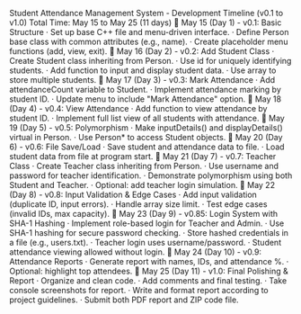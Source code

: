 Student Attendance Management System - Development Timeline (v0.1 to v1.0)
Total Time: May 15 to May 25 (11 days)
📅 May 15 (Day 1) - v0.1: Basic Structure
·	Set up base C++ file and menu-driven interface.
·	Define Person base class with common attributes (e.g., name).
·	Create placeholder menu functions (add, view, exit).
📅 May 16 (Day 2) - v0.2: Add Student Class
·	Create Student class inheriting from Person.
·	Use id for uniquely identifying students.
·	Add function to input and display student data.
·	Use array to store multiple students.
📅 May 17 (Day 3) - v0.3: Mark Attendance
·	Add attendanceCount variable to Student.
·	Implement attendance marking by student ID.
·	Update menu to include "Mark Attendance" option.
📅 May 18 (Day 4) - v0.4: View Attendance
·	Add function to view attendance by student ID.
·	Implement full list view of all students with attendance.
📅 May 19 (Day 5) - v0.5: Polymorphism
·	Make inputDetails() and displayDetails() virtual in Person.
·	Use Person* to access Student objects.
📅 May 20 (Day 6) - v0.6: File Save/Load
·	Save student and attendance data to file.
·	Load student data from file at program start.
📅 May 21 (Day 7) - v0.7: Teacher Class
·	Create Teacher class inheriting from Person.
·	Use username and password for teacher identification.
·	Demonstrate polymorphism using both Student and Teacher.
·	Optional: add teacher login simulation.
📅 May 22 (Day 8) - v0.8: Input Validation & Edge Cases
·	Add input validation (duplicate ID, input errors).
·	Handle array size limit.
·	Test edge cases (invalid IDs, max capacity).
📅 May 23 (Day 9) - v0.85: Login System with SHA-1 Hashing
·	Implement role-based login for Teacher and Admin.
·	Use SHA-1 hashing for secure password checking.
·	Store hashed credentials in a file (e.g., users.txt).
·	Teacher login uses username/password.
·	Student attendance viewing allowed without login.
📅 May 24 (Day 10) - v0.9: Attendance Reports
·	Generate report with names, IDs, and attendance %.
·	Optional: highlight top attendees.
📅 May 25 (Day 11) - v1.0: Final Polishing & Report
·	Organize and clean code.
·	Add comments and final testing.
·	Take console screenshots for report.
·	Write and format report according to project guidelines.
·	Submit both PDF report and ZIP code file.


